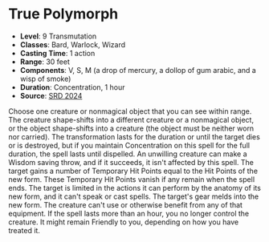 # True Polymorph

- **Level**: 9 Transmutation
- **Classes**: Bard, Warlock, Wizard
- **Casting Time**: 1 action
- **Range**: 30 feet
- **Components**: V, S, M (a drop of mercury, a dollop of gum arabic, and a wisp of smoke)
- **Duration**: Concentration, 1 hour
- **Source**: [SRD 2024](../../../srds/SRD_2024.pdf)

Choose one creature or nonmagical object that you can see within range. The creature shape-shifts into a different creature or a nonmagical object, or the object shape-shifts into a creature (the object must be neither worn nor carried). The transformation lasts for the duration or until the target dies or is destroyed, but if you maintain Concentration on this spell for the full duration, the spell lasts until dispelled. An unwilling creature can make a Wisdom saving throw, and if it succeeds, it isn't affected by this spell. The target gains a number of Temporary Hit Points equal to the Hit Points of the new form. These Temporary Hit Points vanish if any remain when the spell ends. The target is limited in the actions it can perform by the anatomy of its new form, and it can't speak or cast spells. The target's gear melds into the new form. The creature can't use or otherwise benefit from any of that equipment. If the spell lasts more than an hour, you no longer control the creature. It might remain Friendly to you, depending on how you have treated it.

